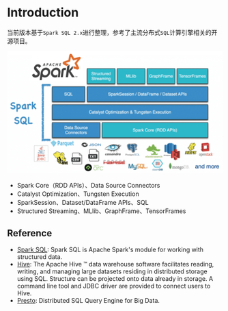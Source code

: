 # Introduction

当前版本基于`Spark SQL 2.x`进行整理，参考了主流分布式`SQL`计算引擎相关的开源项目。

![Spark SQL](assets/images/sparksql.png)

* Spark Core（RDD APIs）、Data Source Connectors
* Catalyst Optimization、Tungsten Execution
* SparkSession、Dataset/DataFrame APIs、SQL
* Structured Streaming、MLlib、GraphFrame、TensorFrames

## Reference

- [Spark SQL](https://spark.apache.org/sql/): Spark SQL is Apache Spark's module for working with structured data.
- [Hive](https://cwiki.apache.org/confluence/display/Hive): The Apache Hive ™ data warehouse software facilitates reading, writing, and managing large datasets residing in distributed storage using SQL. Structure can be projected onto data already in storage. A command line tool and JDBC driver are provided to connect users to Hive.
- [Presto](https://prestodb.io/docs/current/): Distributed SQL Query Engine for Big Data.